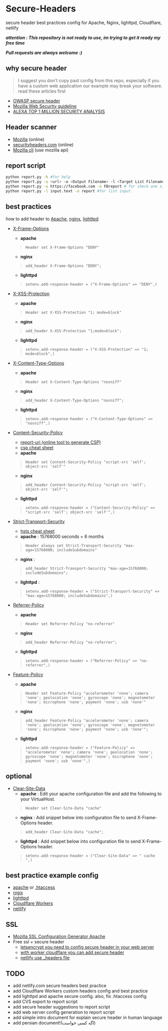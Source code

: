 # Secure-Headers

secure header best practices config for Apache, Nginx, lighttpd, Cloudflare, netlify 

***attention : This repository is not ready to use, im trying to get it ready my free time***

***Pull requests are always welcome :)***

## why secure header
> I suggest you don't copy past config from this repo, especially if you have a custom web application our example may break your software. read these articles first 
- [OWASP secure header ](https://www.owasp.org/index.php/OWASP_Secure_Headers_Project)
- [Mozilla Web Security guideline](https://infosec.mozilla.org/guidelines/web_security)
- [ALEXA TOP 1 MILLION SECURITY ANALYSIS](https://crawler.ninja/)

## Header scanner
- [Mozilla](https://observatory.mozilla.org/) (online)
- [securityheaders.com](https://securityheaders.com) (online)
- [Mozilla cli](https://github.com/mozilla/observatory-cli) (use mozilla api)

## report script
```bash
python report.py -h #for help
python report.py -u <url> -o <Output Filename> -l <Target List Filename>
python report.py -u https://facebook.com -o FBreport # for check one site
python report.py -l input.text -o report #for list input

```

## best practices
how to add header to [Apache](), [nginx](), [lighttpd]()
- [X-Frame-Options](https://developer.mozilla.org/en-US/docs/Web/HTTP/Headers/X-Frame-Options)
    - **apache**  
    > ```Header set X-Frame-Options "DENY"```
    - **nginx**  
    > ```add_header X-Frame-Options "DENY";```
    - **lighttpd** 
    > ```setenv.add-response-header = ("X-Frame-Options" => "DENY",)```

- [X-XSS-Protection](https://developer.mozilla.org/en-US/docs/Web/HTTP/Headers/X-XSS-Protection)
    - **apache** 
    > ```Header set X-XSS-Protection "1; mode=block"```
    - **nginx**  
    > ```add_header X-XSS-Protection "1;mode=block";```
    - **lighttpd**  
    > ```setenv.add-response-header = ("X-XSS-Protection" => "1; mode=block",)```

- [X-Content-Type-Options](https://developer.mozilla.org/en-US/docs/Web/HTTP/Headers/X-Content-Type-Options) 
    - **apache**  
    > ```Header set X-Content-Type-Options "nosniff"```
    - **nginx**  
    > ```add_header X-Content-Type-Options "nosniff";```
    - **lighttpd**  
    > ```setenv.add-response-header = ("X-Content-Type-Options" => "nosniff",)```
    
- [Content-Security-Policy](https://developer.mozilla.org/en-US/docs/Web/HTTP/Headers/Content-Security-Policy) 
    - [report-uri (online tool to generate CSP)](https://report-uri.com/)
    - [csp cheat sheet](https://scotthelme.co.uk/csp-cheat-sheet/)
    - **apache** 
    > ```Header set Content-Security-Policy "script-src 'self'; object-src 'self'"```
    - **nginx**
    > ```add_header Content-Security-Policy "script-src 'self'; object-src 'self'";```
    - **lighttpd** 
    > ```setenv.add-response-header = ("Content-Security-Policy" => "script-src 'self'; object-src 'self'",)```

- [Strict-Transport-Security](https://developer.mozilla.org/en-US/docs/Web/HTTP/Headers/Strict-Transport-Security)
    - [hsts cheat sheet](https://scotthelme.co.uk/hsts-cheat-sheet/)
    - **apache** : 15768000 seconds = 6 months
    > ```Header always set Strict-Transport-Security "max-age=15768000; includeSubdomains"```
    - **nginx** : 
    > ```add_header Strict-Transport-Security "max-age=15768000; includeSubdomains";```
    - **lighttpd** : 
    > ```setenv.add-response-header = ("Strict-Transport-Security" => "max-age=15768000; includeSubdomains",)```

- [Referrer-Policy](https://developer.mozilla.org/en-US/docs/Web/HTTP/Headers/Referrer-Policy)
    - **apache**  
    > ```Header set Referrer-Policy "no-referrer"```
    - **nginx**  
    > ```add_header Referrer-Policy "no-referrer";```
    - **lighttpd**  
    > ```setenv.add-response-header = ("Referrer-Policy" => "no-referrer",)```

- [Feature-Policy](https://developer.mozilla.org/en-US/docs/Web/HTTP/Headers/Feature-Policy)
    - **apache**  
    > ```Header set Feature-Policy "accelerometer 'none'; camera 'none'; geolocation 'none'; gyroscope 'none'; magnetometer 'none'; microphone 'none'; payment 'none'; usb 'none'" ```
    - **nginx**  
    > ```add_header Feature-Policy "accelerometer 'none'; camera 'none'; geolocation 'none'; gyroscope 'none'; magnetometer 'none'; microphone 'none'; payment 'none'; usb 'none'";```
    - **lighttpd**  
    > ```setenv.add-response-header = ("Feature-Policy" => "accelerometer 'none'; camera 'none'; geolocation 'none'; gyroscope 'none'; magnetometer 'none'; microphone 'none'; payment 'none'; usb 'none'",) ```   
## optional
- [Clear-Site-Data](https://developer.mozilla.org/en-US/docs/Web/HTTP/Headers/Clear-Site-Data)
    - **apache** : Edit your apache configuration file and add the following to your VirtualHost.
    > ```Header set Clear-Site-Data "cache"```
    - **nginx** : Add snippet below into configuration file to send X-Frame-Options header.
    > ```add_header Clear-Site-Data "cache";```
    - **lighttpd** : Add snippet below into configuration file to send X-Frame-Options header.
    > ```setenv.add-response-header = ("Clear-Site-Data" => " cache ",)```

## best practice example config
- [apache](/example/) or  [.htaccess](/example/.htaccess)
- [nigix](/example/nginx.conf)
- [lighttpd](/example/)
- [Cloudflare Workers](/example/)
- [netlify](/example/_headers)

## SSL
- [Mozilla SSL Configuration Generator
 Apache ](https://mozilla.github.io/server-side-tls/ssl-config-generator/)
- Free ssl + secure header
    - [letsencrypt you need to config secure header in your web server](https://letsencrypt.org/)
    - [with worker cloudflare  you can add secure header](https://stackoverflow.com/a/50797627/4859688)
    - [netlify use _headers file](https://www.netlify.com/docs/headers-and-basic-auth/#custom-headers)
## TODO
- add netlify.com secure headers best practice
- add Cloudflare Workers custom headers config and best practice
- add lighttpd and apache secure config. also, fix .htaccess config
- add CVS export to report script
- add secure header suggestions to report script
- add web server config generation to report script
- add simple intro document for explain secure header in human language
- add persian document!(اگه کسی خواست)